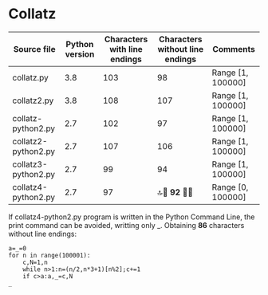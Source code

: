 # Collatz

Source file | Python version | Characters with line endings | Characters without line endings  | Comments
---|---|---|---|---
collatz.py | 3.8 | 103 | 98 | Range [1, 100000]
collatz2.py | 3.8 | 108 | 107 | Range [1, 100000]
collatz-python2.py | 2.7 | 102 | 97 | Range [1, 100000]
collatz2-python2.py | 2.7 | 107 | 106 | Range [1, 100000]
collatz3-python2.py | 2.7 | 99 | 94 | Range [1, 100000]
collatz4-python2.py | 2.7 | 97 | :top::raised_hands: **92** :raised_hands::top: | Range [0, 100000]

If collatz4-python2.py program is written in the Python Command Line, the print command can be avoided, writting only _. Obtaining **86** characters without line endings:

```python2
a=_=0
for n in range(100001):
	c,N=1,n
	while n>1:n=(n/2,n*3+1)[n%2];c+=1
	if c>a:a,_=c,N
_
```
